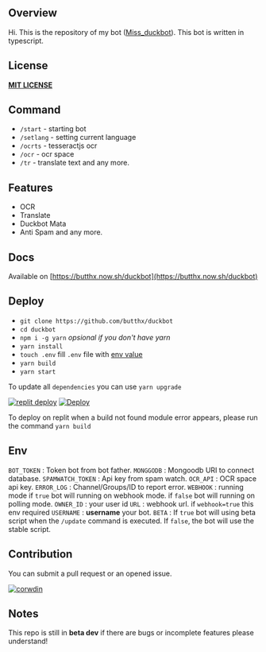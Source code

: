 ## Overview
Hi. This is the repository of my bot ([Miss_duckbot](https://t.me/miss_duckbot)). This bot is written in typescript.
## License
[**MIT LICENSE**](/LICENSE)
## Command
- `/start` - starting bot
- `/setlang` - setting current language
- `/ocrts` - tesseractjs ocr
- `/ocr` - ocr space
- `/tr` - translate text
and any more.
## Features
- OCR
- Translate
- Duckbot Mata
- Anti Spam
and any more.
## Docs
Available on [https://butthx.now.sh/duckbot](https://butthx.now.sh/duckbot)
## Deploy
- `git clone https://github.com/butthx/duckbot`
- `cd duckbot`
- `npm i -g yarn` _opsional if you don't have yarn_
- `yarn install`
- `touch .env`
fill `.env` file with [env value](#env)
- `yarn build`
- `yarn start`

To update all `dependencies` you can use `yarn upgrade`

[![replit deploy](https://camo.githubusercontent.com/34fe397bff4498f3cc17458b9c76f87687ffe300aec7291eea4d468551bcbabe/68747470733a2f2f7265706c2e69742f62616467652f6769746875622f7265706c69742f64617461626173652d6e6f6465)](https://repl.it/github/butthx/duckbot)
[![Deploy](https://www.herokucdn.com/deploy/button.svg)](https://heroku.com/deploy?template=https://github.com/butthx/duckbot)

To deploy on replit when a build not found module error appears, please run the command `yarn build`

## Env
`BOT_TOKEN` : Token bot from bot father.
`MONGGODB` : Mongoodb URI to connect database.
`SPAMWATCH_TOKEN` : Api key from spam watch.
`OCR_API` : OCR space api key.
`ERROR_LOG` : Channel/Groups/ID to report error.
`WEBHOOK` : running mode if `true` bot will running on webhook mode. if `false` bot will running on polling mode.
`OWNER_ID` : your user id
`URL` : webhook url. if `webhook=true` this env required
`USERNAME` : **username** your bot.
`BETA` : If `true` bot will using beta script when the `/update` command is executed. If `false`, the bot will use the stable script.

## Contribution
You can submit a pull request or an opened issue.


[![corwdin](https://img.shields.io/badge/Translate%20This%20Bot-success.svg?style=flat-square&logo=crowdin)](https://crowdin.com/project/missduckbot)

## Notes
This repo is still in **beta dev** if there are bugs or incomplete features please understand!